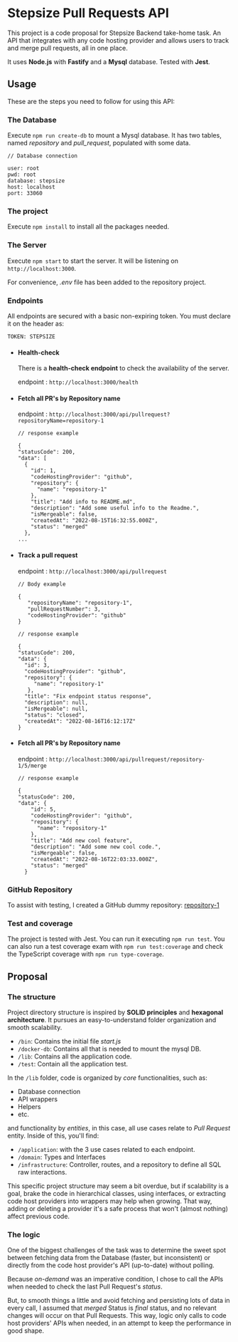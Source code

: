 # **Stepsize Pull Requests API**

This project is a code proposal for Stepsize Backend take-home task. 
An API that integrates with any code hosting provider and allows users to track and merge pull requests, all in one place.

It uses **Node.js** with **Fastify** and a **Mysql** database. Tested with **Jest**.

## Usage 

These are the steps you need to follow for using this API:

### The Database
Execute ```npm run create-db``` to mount a Mysql database. It has two tables,
named _repository_ and _pull_request_, populated with some data.

```
// Database connection

user: root
pwd: root
database: stepsize
host: localhost
port: 33060
```

### The project

Execute ```npm install``` to install all the packages needed.
### The Server

Execute ```npm start``` to start the server. It will be listening on ```http://localhost:3000```.

For convenience, _.env_ file has been added to the repository project.

### Endpoints

All endpoints are secured with a basic non-expiring token. You must declare it on the header as:
```
TOKEN: STEPSIZE
```

- #### Health-check
  There is a **health-check endpoint** to check the availability of the server.

  endpoint : ```http://localhost:3000/health```

- #### Fetch all PR's by Repository name
  endpoint : ```http://localhost:3000/api/pullrequest?repositoryName=repository-1```
  ```
  // response example
  
  {
  "statusCode": 200,
  "data": [
    {
      "id": 1,
      "codeHostingProvider": "github",
      "repository": {
        "name": "repository-1"
      },
      "title": "Add info to README.md",
      "description": "Add some useful info to the Readme.",
      "isMergeable": false,
      "createdAt": "2022-08-15T16:32:55.000Z",
      "status": "merged"
    },
  ...
  ```
- #### Track a pull request
  endpoint : ```http://localhost:3000/api/pullrequest```
  ```
  // Body example
  
  {
     "repositoryName": "repository-1",
     "pullRequestNumber": 3,
     "codeHostingProvider": "github"
  }
  ```
    ```
    // response example
  
    {
  "statusCode": 200,
  "data": {
      "id": 3,
      "codeHostingProvider": "github",
      "repository": {
         "name": "repository-1"
       },
      "title": "Fix endpoint status response",
      "description": null,
      "isMergeable": null,
      "status": "closed",
      "createdAt": "2022-08-16T16:12:17Z"
  }
  ```
- #### Fetch all PR's by Repository name
  endpoint : ```http://localhost:3000/api/pullrequest/repository-1/5/merge```
  ```
  // response example
  
  {
  "statusCode": 200,
  "data": {
      "id": 5,
      "codeHostingProvider": "github",
      "repository": {
        "name": "repository-1"
      },
      "title": "Add new cool feature",
      "description": "Add some new cool code.",
      "isMergeable": false,
      "createdAt": "2022-08-16T22:03:33.000Z",
      "status": "merged"
    }
  ```


### GitHub Repository

To assist with testing, I created a GitHub dummy repository: [repository-1](https://github.com/juliapolbach/repository-1/branches)
### Test and coverage

The project is tested with Jest. You can run it executing ```npm run test```. 
You can also run a test coverage exam with ```npm run test:coverage``` and check the TypeScript coverage with ```npm run type-coverage```.

## Proposal

### The structure

Project directory structure is inspired by **SOLID principles** and **hexagonal architecture**. It pursues an easy-to-understand
folder organization and smooth scalability.

- ```/bin```: Contains the initial file _start.js_
- ```/docker-db```: Contains all that is needed to mount the mysql DB.
- ```/lib```: Contains all the application code.
- ```/test```: Contain all the application test.

In the ```/lib``` folder, code is organized by _core_ functionalities, such as:

- Database connection
- API wrappers
- Helpers
- etc.

and functionality by _entities_, in this case, all use cases relate to _Pull Request_ entity. Inside of this, you'll find:

- ```/application```: with the 3 use cases related to each endpoint.
- ```/domain```: Types and Interfaces
- ```/infrastructure```: Controller, routes, and a repository to define all SQL raw interactions.  

This specific project structure may seem a bit overdue, but if scalability is a goal, brake the
code in hierarchical classes, using interfaces, or extracting code host providers into wrappers may help when growing. 
That way, adding or deleting a provider it's a safe process that won't (almost nothing) affect previous code.

### The logic

One of the biggest challenges of the task was to determine the sweet spot between fetching data from the Database
(faster, but inconsistent) or directly from the code host provider's API (up-to-date) without polling.

Because _on-demand_ was an imperative condition, I chose to call the APIs when needed to check the last Pull Request's _status_.

But, to smooth things a little and avoid fetching and persisting lots of data in every call, I assumed that _merged_ Status is
_final_ status, and no relevant changes will occur on that Pull Requests. This way, logic only calls to code host providers' APIs
when needed, in an attempt to keep the performance in good shape.


